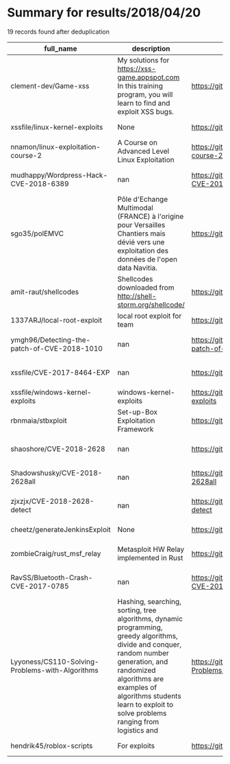 
# Summary for results/2018/04/20
    
19 records found after deduplication

| full_name | description | html_url | matched_list | matched_count | pushed_at | size | stargazers_count | language | forks_count | vul_ids |
|-------------------------------------------------|-----------------------------------------------------------------------------------------------------------------------------------------------------------------------------------------------------------------------------------------------------------------|--------------------------------------------------------------------|----------------------------------|-----------------|---------------------------|--------|--------------------|------------------|---------------|-------------------|
| clement-dev/Game-xss | My solutions for https://xss-game.appspot.com In this training program, you will learn to find and exploit XSS bugs. | https://github.com/clement-dev/Game-xss | ['exploit'] | 1 | 2018-04-20 17:33:51+00:00 | 5 | 0 | | 0 | [] |
| xssfile/linux-kernel-exploits | None | https://github.com/xssfile/linux-kernel-exploits | ['exploit'] | 1 | 2018-04-20 03:40:47+00:00 | 8963 | 1 | C | 0 | [] |
| nnamon/linux-exploitation-course-2 | A Course on Advanced Level Linux Exploitation | https://github.com/nnamon/linux-exploitation-course-2 | ['exploit'] | 1 | 2018-04-20 19:00:51+00:00 | 7 | 9 | | 2 | [] |
| mudhappy/Wordpress-Hack-CVE-2018-6389 | nan | https://github.com/mudhappy/Wordpress-Hack-CVE-2018-6389 | ['cve-2'] | 1 | 2018-04-20 17:48:06+00:00 | 17711 | 0 | PHP | 0 | ['CVE-2018-6389'] |
| sgo35/polEMVC | Pôle d'Echange Multimodal (FRANCE) à l'origine pour Versailles Chantiers mais dévié vers une exploitation des données de l'open data Navitia. | https://github.com/sgo35/polEMVC | ['exploit'] | 1 | 2018-04-20 15:08:13+00:00 | 0 | 0 | | 0 | [] |
| amit-raut/shellcodes | Shellcodes downloaded from http://shell-storm.org/shellcode/​ | https://github.com/amit-raut/shellcodes | ['shellcode'] | 1 | 2018-04-20 14:49:56+00:00 | 382 | 0 | C | 1 | [] |
| 1337ARJ/local-root-exploit | local root exploit for team | https://github.com/1337ARJ/local-root-exploit | ['exploit'] | 1 | 2018-04-20 12:50:58+00:00 | 33 | 0 | C | 0 | [] |
| ymgh96/Detecting-the-patch-of-CVE-2018-1010 | nan | https://github.com/ymgh96/Detecting-the-patch-of-CVE-2018-1010 | ['cve-2'] | 1 | 2018-04-20 11:01:35+00:00 | 6988 | 0 | C++ | 0 | ['CVE-2018-1010'] |
| xssfile/CVE-2017-8464-EXP | nan | https://github.com/xssfile/CVE-2017-8464-EXP | ['cve-2'] | 1 | 2018-04-20 09:01:20+00:00 | 1560 | 1 | | 0 | ['CVE-2017-8464'] |
| xssfile/windows-kernel-exploits | windows-kernel-exploits | https://github.com/xssfile/windows-kernel-exploits | ['exploit'] | 1 | 2018-04-20 03:38:21+00:00 | 153955 | 0 | C | 0 | [] |
| rbnmaia/stbxploit | Set-up-Box Exploitation Framework | https://github.com/rbnmaia/stbxploit | ['exploit'] | 1 | 2018-04-20 16:06:28+00:00 | 8 | 0 | CSS | 0 | [] |
| shaoshore/CVE-2018-2628 | nan | https://github.com/shaoshore/CVE-2018-2628 | ['cve-2'] | 1 | 2018-04-20 02:14:22+00:00 | 0 | 0 | | 0 | ['CVE-2018-2628'] |
| Shadowshusky/CVE-2018-2628all | nan | https://github.com/Shadowshusky/CVE-2018-2628all | ['cve-2'] | 1 | 2018-04-20 01:24:32+00:00 | 21 | 1 | Python | 2 | ['CVE-2018-2628'] |
| zjxzjx/CVE-2018-2628-detect | nan | https://github.com/zjxzjx/CVE-2018-2628-detect | ['cve-2'] | 1 | 2018-04-20 03:47:23+00:00 | 45 | 1 | Python | 44 | ['CVE-2018-2628'] |
| cheetz/generateJenkinsExploit | None | https://github.com/cheetz/generateJenkinsExploit | ['exploit'] | 1 | 2018-04-20 06:02:02+00:00 | 152 | 28 | Python | 12 | [] |
| zombieCraig/rust_msf_relay | Metasploit HW Relay implemented in Rust | https://github.com/zombieCraig/rust_msf_relay | ['metasploit module OR payload'] | 1 | 2018-04-20 02:07:51+00:00 | 6 | 1 | Rust | 0 | [] |
| RavSS/Bluetooth-Crash-CVE-2017-0785 | nan | https://github.com/RavSS/Bluetooth-Crash-CVE-2017-0785 | ['cve-2'] | 1 | 2018-04-20 16:12:27+00:00 | 1 | 1 | Python | 0 | ['CVE-2017-0785'] |
| Lyyoness/CS110-Solving-Problems-with-Algorithms | Hashing, searching, sorting, tree algorithms, dynamic programming, greedy algorithms, divide and conquer, random number generation, and randomized algorithms are examples of algorithms students learn to exploit to solve problems ranging from logistics and | https://github.com/Lyyoness/CS110-Solving-Problems-with-Algorithms | ['exploit'] | 1 | 2018-04-20 12:59:59+00:00 | 277 | 8 | Jupyter Notebook | 1 | [] |
| hendrik45/roblox-scripts | For exploits | https://github.com/hendrik45/roblox-scripts | ['exploit'] | 1 | 2018-04-20 20:29:58+00:00 | 0 | 0 | | 0 | [] |
